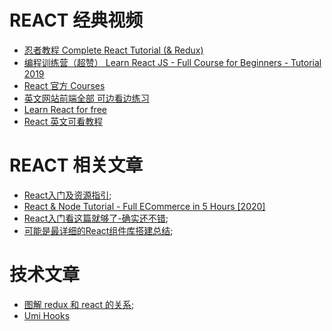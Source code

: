 
# REACT 经典视频
- [ 忍者教程 Complete React Tutorial (& Redux)](https://www.youtube.com/watch?v=SAX6RMEFVM4&list=PL4cUxeGkcC9ij8CfkAY2RAGb-tmkNwQHG&index=4&t=0s)
- [ 编程训练营（超赞）  Learn React JS - Full Course for Beginners - Tutorial 2019](https://www.youtube.com/watch?v=DLX62G4lc44)
- [React 官方 Courses](https://zh-hans.reactjs.org/community/courses.html)
- [英文网站前端全部  可边看边练习](https://scrimba.com/allcourses)
- [Learn React for free](https://scrimba.com/course/glearnreact)
- [React 英文可看教程](https://egghead.io/lessons/react-create-a-simple-reusable-react-component-2d343246)


# REACT 相关文章

- [React入门及资源指引](https://segmentfault.com/a/1190000006495917);
- [React & Node Tutorial - Full ECommerce in 5 Hours [2020]](https://www.youtube.com/watch?v=Fy9SdZLBTOo)
- [React入门看这篇就够了-确实还不错](https://segmentfault.com/a/1190000012921279);
- [可能是最详细的React组件库搭建总结](https://juejin.im/post/5ebcf12df265da7bc55df460);




# 技术文章

- [图解 redux 和 react 的关系](https://juejin.im/entry/5713b5ce2e958a005ce96108);
- [Umi Hooks ](https://hooks.umijs.org/zh-CN)



